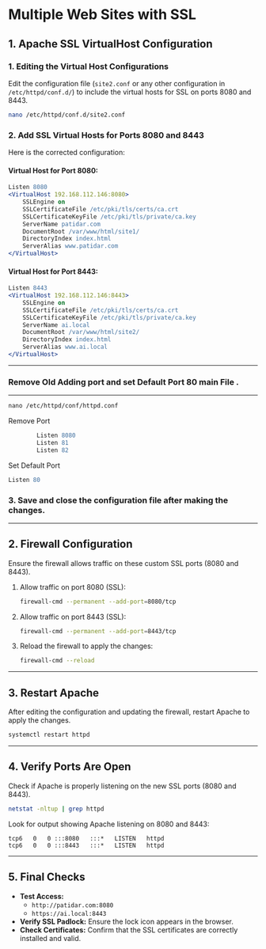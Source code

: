# Multiple Web Sites with SSL

## 1. Apache SSL VirtualHost Configuration

### 1. Editing the Virtual Host Configurations
Edit the configuration file (`site2.conf` or any other configuration in `/etc/httpd/conf.d/`) to include the virtual hosts for SSL on ports 8080 and 8443.

```sh
nano /etc/httpd/conf.d/site2.conf
```

### 2. Add SSL Virtual Hosts for Ports 8080 and 8443
Here is the corrected configuration:

#### Virtual Host for Port 8080:
```apache
Listen 8080
<VirtualHost 192.168.112.146:8080>
    SSLEngine on
    SSLCertificateFile /etc/pki/tls/certs/ca.crt
    SSLCertificateKeyFile /etc/pki/tls/private/ca.key
    ServerName patidar.com
    DocumentRoot /var/www/html/site1/
    DirectoryIndex index.html
    ServerAlias www.patidar.com
</VirtualHost>
```

#### Virtual Host for Port 8443:
```apache
Listen 8443
<VirtualHost 192.168.112.146:8443>
    SSLEngine on
    SSLCertificateFile /etc/pki/tls/certs/ca.crt
    SSLCertificateKeyFile /etc/pki/tls/private/ca.key
    ServerName ai.local
    DocumentRoot /var/www/html/site2/
    DirectoryIndex index.html
    ServerAlias www.ai.local
</VirtualHost>
```
---
### Remove Old Adding port and set Default Port 80 main File .
---
```apache
nano /etc/httpd/conf/httpd.conf
```
Remove Port
```apache
        Listen 8080
        Listen 81
        Listen 82
```
Set Default Port

```apache
Listen 80
```
### 3. Save and close the configuration file after making the changes.

---

## 2. Firewall Configuration
Ensure the firewall allows traffic on these custom SSL ports (8080 and 8443).

1. Allow traffic on port 8080 (SSL):
   ```sh
   firewall-cmd --permanent --add-port=8080/tcp
   ```
2. Allow traffic on port 8443 (SSL):
   ```sh
   firewall-cmd --permanent --add-port=8443/tcp
   ```
3. Reload the firewall to apply the changes:
   ```sh
   firewall-cmd --reload
   ```

---

## 3. Restart Apache
After editing the configuration and updating the firewall, restart Apache to apply the changes.

```sh
systemctl restart httpd
```

---

## 4. Verify Ports Are Open
Check if Apache is properly listening on the new SSL ports (8080 and 8443).

```sh
netstat -nltup | grep httpd
```

Look for output showing Apache listening on 8080 and 8443:
```
tcp6   0   0 :::8080   :::*   LISTEN   httpd
tcp6   0   0 :::8443   :::*   LISTEN   httpd
```

---

## 5. Final Checks

- **Test Access:**
  - `http://patidar.com:8080`
  - `https://ai.local:8443`
- **Verify SSL Padlock:** Ensure the lock icon appears in the browser.
- **Check Certificates:** Confirm that the SSL certificates are correctly installed and valid.

